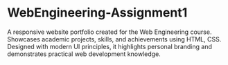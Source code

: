 # WebEngineering-Assignment1
A responsive website portfolio created for the Web Engineering course. Showcases academic projects, skills, and achievements using HTML, CSS. Designed with modern UI principles, it highlights personal branding and demonstrates practical web development knowledge.

